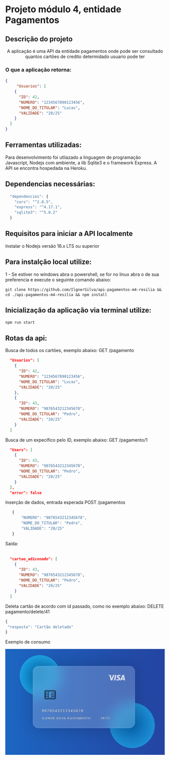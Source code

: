 # Projeto módulo 4, entidade Pagamentos

## Descrição do projeto
<p align='center'>A aplicação é uma API da entidade pagamentos onde pode ser consultado quantos cartões de credito determidado usuario pode ter</p>

### O que a aplicação retorna:

```json
{
     "Usuarios": [
    {
      "ID": 42,
      "NUMERO": "1234567890123456",
      "NOME_DO_TITULAR": "Lucas",
      "VALIDADE": "20/25"
    }
  ]
}
```
## Ferramentas utilizadas:
Para desenvolvimento foi utliazado a linguagem de programação Javascript, Nodejs com ambiente, a lib Sqlite3 e o framework Express.
A API se encontra hospedada na Heroku.

## Dependencias necessárias:
```js
  "dependencies": {
    "cors": "^2.8.5",
    "express": "^4.17.1",
    "sqlite3": "^5.0.2"
  }
```
## Requisitos para iniciar a API localmente
Instalar o Nodejs versão 16.x LTS ou superior
## Para instalção local utilize:
1 - Se estiver no windows abra o powershell, se for no linux abra o de sua preferencia e execute o seguinte comando abaixo:
```
git clone https://github.com/IlgnerSilva/api-pagamentos-m4-resilia && cd ./api-pagamentos-m4-resilia && npm install
```
## Inicialização da aplicação via terminal utilize:
```
npm run start
```

## Rotas da api:
Busca de todos os cartões, exemplo abaixo:
GET /pagamento
```json
  "Usuarios": [
    {
      "ID": 42,
      "NUMERO": "1234567890123456",
      "NOME_DO_TITULAR": "Lucas",
      "VALIDADE": "20/25"
    },
    {
      "ID": 43,
      "NUMERO": "9876543212345678",
      "NOME_DO_TITULAR": "Pedro",
      "VALIDADE": "20/25"
    }
  ]
```

Busca de um expecífico pelo ID, exemplo abaixo:
GET /pagamento/1
```json
  "Users": [
    {
      "ID": 43,
      "NUMERO": "9876543212345678",
      "NOME_DO_TITULAR": "Pedro",
      "VALIDADE": "20/25"
    }
  ],
  "error": false
```

Inserção de dados, entrada esperada
 POST /pagamentos
 ```js
	{
		"NUMERO": "9876543212345678",
		"NOME_DO_TITULAR": "Pedro",
		"VALIDADE": "20/25"
	}
 ```   
Saída:
```json

  "cartao_adiconado": [
    {
      "ID": 43,
      "NUMERO": "9876543212345678",
      "NOME_DO_TITULAR": "Pedro",
      "VALIDADE": "20/25"
    }
  ]
```
Deleta cartão de acordo com id passado, como no exemplo abaixo:
DELETE pagamento/delete/41
 ```js
{
  "resposta": "Cartão deletado"
}
 ```  
 Exemplo de consumo

 <img src="./consomeAPI/frontCartao.png"/>


